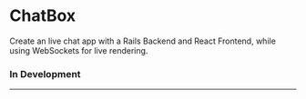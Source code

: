 # ChatBox

Create an live chat app with a Rails Backend and React Frontend, while using WebSockets for live rendering.


### In Development

---

